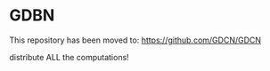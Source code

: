 GDBN
====

This repository has been moved to:
https://github.com/GDCN/GDCN

distribute ALL the computations!
